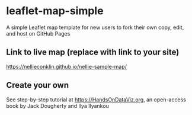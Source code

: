 # leaflet-map-simple
A simple Leaflet map template for new users to fork their own copy, edit, and host on GitHub Pages

## Link to live map (replace with link to your site)
https://nellieconklin.github.io/nellie-sample-map/

## Create your own
See step-by-step tutorial at https://HandsOnDataViz.org, an open-access book by Jack Dougherty and Ilya Ilyankou
